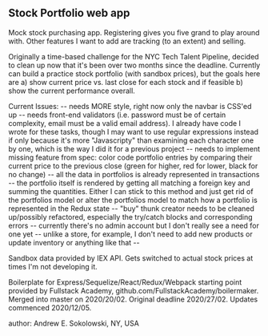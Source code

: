 ## Stock Portfolio web app

Mock stock purchasing app. Registering gives you five grand to play around with.
Other features I want to add are tracking (to an extent) and selling.

Originally a time-based challenge for the NYC Tech Talent Pipeline, decided to
clean up now that it's been over two months since the deadline.  Currently
can build a practice stock portfolio (with sandbox prices), but the goals here
are a) show current price vs. last close for each stock and if feasible b)
show the current performance overall.

Current Issues:
  -- needs MORE style, right now only the navbar is CSS'ed up
  -- needs front-end validators (i.e. password must be of certain complexity,
     email must be a valid email address). I already have code I wrote for
     these tasks, though I may want to use regular expressions instead if only
     because it's more "Javascripty" than examining each character one by one,
     which is the way I did it for a previous project
  -- needs to implement missing feature from spec: color code portfolio entries
     by comparing their current price to the previous close (green for higher,
     red for lower, black for no change)
  -- all the data in portfolios is already represented in transactions -- the
     portfolio itself is rendered by getting all matching a foreign key
     and summing the quantities. Either I can stick to this method and just
     get rid of the portfolios model or alter the portfolios model to match
     how a portfolio is represented in the Redux state
  -- "buy" thunk creator needs to be cleaned up/possibly refactored, especially
     the try/catch blocks and corresponding errors
  -- currently there's no admin account but I don't really see a need for one
     yet -- unlike a store, for example, I don't need to add new products or
     update inventory or anything like that -- 

Sandbox data provided by IEX API. Gets switched to actual stock prices at times
I'm not developing it.

Boilerplate for Express/Sequelize/React/Redux/Webpack starting point provided
by Fullstack Academy, github.com/FullstackAcademy/boilermaker.  Merged into
master on 2020/20/02. Original deadline 2020/27/02. Updates commenced
2020/12/05.

author: Andrew E. Sokolowski, NY, USA
